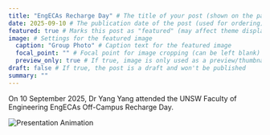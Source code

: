 ```yaml
---
title: "EngECAs Recharge Day" # The title of your post (shown on the page and in lists)
date: 2025-09-10 # The publication date of the post (used for ordering)
featured: true # Marks this post as "featured" (may affect theme display)
image: # Settings for the featured image
  caption: "Group Photo" # Caption text for the featured image
  focal_point: "" # Focal point for image cropping (can be left blank)
  preview_only: true # If true, image is only used as a preview/thumbnail
draft: false # If true, the post is a draft and won't be published
summary: ""
---
```


On 10 September 2025, Dr Yang Yang attended the UNSW Faculty of Engineering EngECAs Off-Campus Recharge Day.

![Presentation Animation](presentation.gif)
